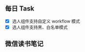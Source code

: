 ## 每日 Task
- [x] 选人组件支持自定义 workflow 模式
- [x] 选人组件支持黑、白名单模式

## 微信读书笔记
<!-- start of weread -->
<!-- end of weread -->